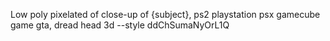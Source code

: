 Low poly pixelated of close-up of {subject}, ps2 playstation psx gamecube game gta, dread head 3d --style ddChSumaNyOrL1Q
